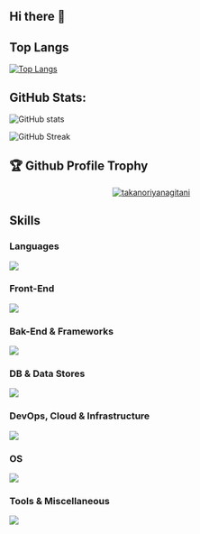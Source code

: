 ## Hi there 👋

<!--
**takanoriyanagitani/takanoriyanagitani** is a ✨ _special_ ✨ repository because its `README.md` (this file) appears on your GitHub profile.

Here are some ideas to get you started:

- 🔭 I’m currently working on ...
- 🌱 I’m currently learning ...
- 👯 I’m looking to collaborate on ...
- 🤔 I’m looking for help with ...
- 💬 Ask me about ...
- 📫 How to reach me: ...
- 😄 Pronouns: ...
- ⚡ Fun fact: ...
-->

## Top Langs

[![Top Langs](https://github-readme-stats.vercel.app/api/top-langs/?username=takanoriyanagitani&layout=compact)](https://github.com/takanoriyanagitani/github-readme-stats)

## GitHub Stats:
	
![GitHub stats](https://github-readme-stats.vercel.app/api?username=takanoriyanagitani&show_icons=true&theme=radical)
	
![GitHub Streak](https://streak-stats.demolab.com?user=takanoriyanagitani&theme=radical)

## 🏆 Github Profile Trophy 
<p align="center"> <a href="https://github.com/ryo-ma/github-profile-trophy"><img src="https://github-profile-trophy-ten.vercel.app/?username=takanoriyanagitani&column=5&theme=radical&margin-w=15&margin-h=15" alt="takanoriyanagitani" /></a></p>

## Skills

### Languages

<p align="left">
  <a href="https://skillicons.dev">
    <img src="https://skillicons.dev/icons?i=js,bash,c,cs,cpp,fortran,go,java,lua,perl,php,powershell,py,ruby,rust,swift,ts,wasm" />
  </a>
</p>

### Front-End

<p align="left">
  <a href="https://skillicons.dev">
    <img src="https://skillicons.dev/icons?i=html,css,react,d3,htmx,jquery,selenium,svg,wasm,webpack" />
  </a>
</p>

### Bak-End & Frameworks

<p align="left">
  <a href="https://skillicons.dev">
    <img src="https://skillicons.dev/icons?i=nodejs,express,actix,deno,dotnet,hibernate,jest,maven,wasm,npm,yarn" />
  </a>
</p>

### DB & Data Stores

<p align="left">
  <a href="https://skillicons.dev">
    <img src="https://skillicons.dev/icons?i=postgres,mongodb,mysql,redis,sqlite" />
  </a>
</p>

### DevOps, Cloud & Infrastructure

<p align="left">
  <a href="https://skillicons.dev">
    <img src="https://skillicons.dev/icons?i=ansible,aws,docker,gcp,githubactions,grafana,kubernetes,nginx,prometheus,terraform" />
  </a>
</p>

### OS

<p align="left">
  <a href="https://skillicons.dev">
    <img src="https://skillicons.dev/icons?i=debian,linux,ubuntu,windows" />
  </a>
</p>

### Tools & Miscellaneous

<p align="left">
  <a href="https://skillicons.dev">
    <img src="https://skillicons.dev/icons?i=cmake,eclipse,emacs,git,github,gitlab,gmail,jest,latex,md,matlab,npm,octave,qt,regex,stackoverflow,selenium,vim,visualstudio,vscode,yarn,ps" />
  </a>
</p>


<!--
### All

<p align="left">
  <a href="https://skillicons.dev">
    <img src="https://skillicons.dev/icons?i=js,html,css,react,nodejs,express,postgres,actix,ansible,apple,aws,bash,c,cs,cpp,cmake,d3,debian,deno,docker,dotnet,eclipse,emacs,fortran,gcp,git,github,githubactions,gitlab,gmail,go,grafana,hibernate,html,htmx,java,jest,jquery,kubernetes,latex,linux,lua,md,matlab,maven,mongodb,mysql,nginx,npm,octave,perl,ps,php,powershell,prometheus,py,qt,redis,regex,ruby,rust,sqlite,stackoverflow,selenium,svg,swift,terraform,ts,ubuntu,vim,visualstudio,vscode,wasm,webpack,windows,yarn" />
  </a>
</p>
-->
